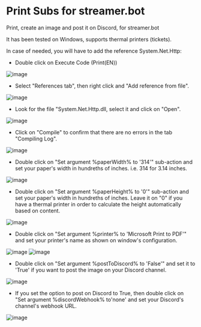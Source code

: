 # Print Subs for streamer.bot
Print, create an image and post it on Discord, for streamer.bot

It has been tested on Windows, supports thermal printers (tickets).

In case of needed, you will have to add the reference System.Net.Http:

- Double click on Execute Code (Print(EN))

![image](https://user-images.githubusercontent.com/494355/172022437-0538e020-560b-4ba3-b1f6-19f0165aa503.png)

- Select "References tab", then right click and "Add reference from file".

![image](https://user-images.githubusercontent.com/494355/172022479-48b88eed-0b82-462e-8a95-e4c1080d41b3.png)

- Look for the file "System.Net.Http.dll, select it and click on "Open".

![image](https://user-images.githubusercontent.com/494355/172022569-4222b8f2-a071-4e99-b79f-c4a6b44cab64.png)

- Click on "Compile" to confirm that there are no errors in the tab "Compiling Log".

![image](https://user-images.githubusercontent.com/494355/172022609-fdc16bc2-6f39-4506-843b-5bccee35cd1f.png)

- Double click on "Set argument %paperWidth% to '314'" sub-action and set your paper's width in hundreths of inches.  i.e. 314 for 3.14 inches.

![image](https://user-images.githubusercontent.com/494355/172022691-e9adea4d-5be0-423c-9fce-d63dd4e6aaea.png)

- Double click on "Set argument %paperHeight% to '0'" sub-action and set your paper's width in hundreths of inches.  Leave it on "0" if you have a thermal printer in order to calculate the height automatically based on content.

![image](https://user-images.githubusercontent.com/494355/172022736-225012a7-6e5c-4035-961b-9ccb9ab838c6.png)

- Double click on "Set argument %printer% to 'Microsoft Print to PDF'" and set your printer's name as shown on window's configuration.

![image](https://user-images.githubusercontent.com/494355/172023638-64a2d09e-700c-44a5-ac63-8b187fc97c07.png)
![image](https://user-images.githubusercontent.com/494355/172022351-f02fdd2b-5678-4e4b-acef-4889a6afe11b.png)

- Double click on "Set argument %postToDiscord% to 'False'" and set it to 'True' if you want to post the image on your Discord channel.

![image](https://user-images.githubusercontent.com/494355/172023747-12662d28-0479-4923-940a-fb5a51a1d75c.png)

- If you set the option to post on Discord to True, then double click on "Set argument %discordWebhook% to'none' and set your Discord's channel's webhook URL.

![image](https://user-images.githubusercontent.com/494355/172023803-470a3c58-7928-4956-9e2d-6447703d402a.png)



